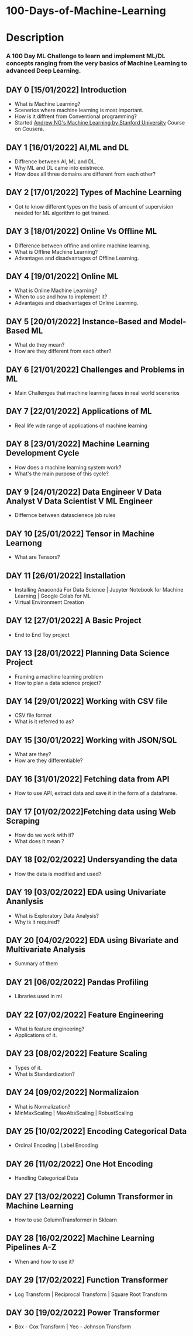 # 100-Days-of-Machine-Learning
# Description
### A 100 Day ML Challenge to learn and implement ML/DL concepts ranging from the very basics of Machine Learning to advanced Deep Learning.
## DAY 0 [15/01/2022] Introduction
* What is Machine Learning? 
* Scenerios where machine learning is most important.
* How is it diffrent from Conventional programming?
* Started [Andrew NG's Machine Learning by Stanford University](https://www.coursera.org/learn/machine-learning/home/welcome) Course on Cousera.
## DAY 1 [16/01/2022] AI,ML and DL
* Diffrence between AI, ML and DL.
* Why ML and DL came into existnece.
* How does all three domains are different from each other?
## DAY 2 [17/01/2022] Types of Machine Learning
* Got to know different types on the basis of amount of supervision needed for ML algorithm to get trained.
## DAY 3 [18/01/2022] Online Vs Offline ML
* Difference between oflfine and online machine learning.
* What is Offline Machine Learning?
* Advantages and disadvantages of Offline Learning.
## DAY 4 [19/01/2022] Online ML
* What is Online Machine Learning?
* When to use and how to implement it?
* Advantages and disadvantages of Online Learning.
## DAY 5 [20/01/2022] Instance-Based and Model-Based ML
* What do they mean?
* How are they different from each other?
## DAY 6 [21/01/2022] Challenges and Problems in ML
* Main Challenges that machine learning faces in real world scenerios
## DAY 7 [22/01/2022] Applications of ML
* Real life wde range of applications of machine learning
## DAY 8 [23/01/2022] Machine Learning Development Cycle
* How does a machine learning system work?
* What's the main purpose of this cycle?
## DAY 9 [24/01/2022] Data Engineer V Data Analyst V Data Scientist V ML Engineer
* Differnce between datascienece job rules
## DAY 10 [25/01/2022] Tensor in Machine Learnong
* What are Tensors?
## DAY 11 [26/01/2022] Installation
* Installing Anaconda For Data Science | Jupyter Notebook for Machine Learning | Google Colab for ML
* Virtual Environment Creation
## DAY 12 [27/01/2022] A Basic Project
* End to End Toy project
## DAY 13 [28/01/2022] Planning Data Science Project
* Framing a machine learning problem
* How to plan a data science project?
## DAY 14 [29/01/2022] Working with CSV file
* CSV file format
* What is it referred to as?
## DAY 15 [30/01/2022] Working with JSON/SQL
* What are they?
* How are they differentiable?
## DAY 16 [31/01/2022] Fetching data from API
* How to use API, extract data and save it in the form of a dataframe.
## DAY 17 [01/02/2022]Fetching data using Web Scraping
* How do we work with it?
* What does it mean ?
## DAY 18 [02/02/2022] Undersyanding the data
* How the data is modified and used?
## DAY 19 [03/02/2022] EDA using Univariate Ananlysis
* What is Exploratory Data Analysis?
* Why is it required?
## DAY 20 [04/02/2022] EDA using Bivariate and Multivariate Analysis
* Summary of them
## DAY 21 [06/02/2022] Pandas Profiling
* Libraries used in ml
## DAY 22 [07/02/2022] Feature Engineering
* What is feature engineering?
* Applications of it.
## DAY 23 [08/02/2022] Feature Scaling
* Types of it.
* What is Standardization?
## DAY 24 [09/02/2022] Normalizaion
* What is Normalization?
* MinMaxScaling | MaxAbsScaling | RobustScaling
## DAY 25 [10/02/2022] Encoding Categorical Data
* Ordinal Encoding | Label Encoding
## DAY 26 [11/02/2022] One Hot Encoding
* Handling Categorical Data
## DAY 27 [13/02/2022] Column Transformer in Machine Learning
* How to use ColumnTransformer in Sklearn
## DAY 28 [16/02/2022] Machine Learning Pipelines A-Z
* When and how to use it?
## DAY 29 [17/02/2022] Function Transformer
* Log Transform | Reciprocal Transform | Square Root Transform
## DAY 30 [19/02/2022] Power Transformer 
* Box - Cox Transform | Yeo - Johnson Transform


